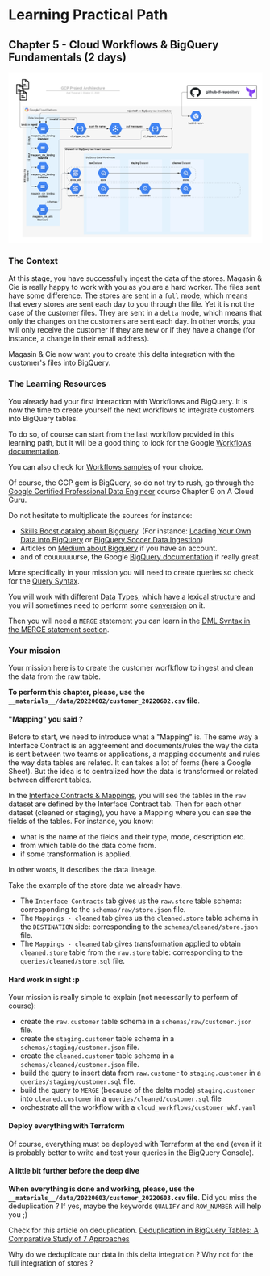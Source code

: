 # Learning Practical Path 

## Chapter 5 - Cloud Workflows & BigQuery Fundamentals (2 days)

![Your mission architecture](img/architecture_wkf.png)

### The Context

At this stage, you have successfully ingest the data of the stores. Magasin & Cie is really happy to work with you as you are a hard worker. 
The files sent have some difference. The stores are sent in a `full` mode, which means that every stores are sent each day to you through the file.
Yet it is not the case of the customer files. They are sent in a `delta` mode, which means that only the changes on the customers are sent each day. In other words, you will only receive the customer if they are new or if they have a change (for instance, a change in their email address).

Magasin & Cie now want you to create this delta integration with the customer's files into BigQuery. 

### The Learning Resources

You already had your first interaction with Workflows and BigQuery. It is now the time to create yourself the next workflows to integrate customers into BigQuery tables. 

To do so, of course can start from the last workflow provided in this learning path, but it will be a good thing to look for the Google [Workflows documentation](https://cloud.google.com/workflows).

You can also check for [Workflows samples](https://cloud.google.com/workflows/docs/samples) of your choice.

Of course, the GCP gem is BigQuery, so do not try to rush, go through the [Google Certified Professional Data Engineer](https://learn.acloud.guru/course/gcp-certified-professional-data-engineer/overview) course Chapter 9 on A Cloud Guru. 

Do not hesitate to multiplicate the sources for instance:
- [Skills Boost catalog about Bigquery](https://www.cloudskillsboost.google/catalog?keywords=BigQuery). (For instance:
[Loading Your Own Data into BigQuery](https://www.cloudskillsboost.google/focuses/17816) or [BigQuery Soccer Data Ingestion](https://www.cloudskillsboost.google/focuses/23114))
- Articles on [Medium about Bigquery](https://medium.com/search?q=bigquery) if you have an account.
- and of couuuuuurse, the Google [BigQuery documentation](https://cloud.google.com/bigquery) if really great.

More specifically in your mission you will need to create queries so check for the [Query Syntax](https://cloud.google.com/bigquery/docs/reference/standard-sql/query-syntax). 

You will work with different [Data Types](https://cloud.google.com/bigquery/docs/reference/standard-sql/data-types), which have a [lexical structure](https://cloud.google.com/bigquery/docs/reference/standard-sql/lexical) and you will sometimes need to perform some [conversion](https://cloud.google.com/bigquery/docs/reference/standard-sql/conversion_rules) on it. 


Then you will need a `MERGE` statement you can learn in the [DML Syntax in the MERGE statement section](https://cloud.google.com/bigquery/docs/reference/standard-sql/dml-syntax#merge_statement).

### Your mission

Your mission here is to create the customer worfkflow to ingest and clean the data from the raw table. 

**To perform this chapter, please, use the `__materials__/data/20220602/customer_20220602.csv` file**.

#### "Mapping" you said ?

Before to start, we need to introduce what a "Mapping" is.
The same way a Interface Contract is an aggreement and documents/rules the way the data is sent between two teams or applications, a mapping documents and rules the way data tables are related. It can takes a lot of forms (here a Google Sheet). But the idea is to centralized how the data is transformed or related between different tables. 

In the [Interface Contracts & Mappings](https://docs.google.com/spreadsheets/d/1zjTwMemC_Qvyq7Xg9YABHeRZzoA9SBGV9J7-MBlJAIo/edit?usp=sharing), you will see the tables in the `raw` dataset are defined by the Interface Contract tab. Then for each other dataset (cleaned or staging), you have a Mapping where you can see the fields of the tables. For instance, you know:
- what is the name of the fields and their type, mode, description etc.
- from which table do the data come from.
- if some transformation is applied.

In other words, it describes the data lineage.

Take the example of the store data we already have. 
- The `Interface Contracts` tab gives us the `raw.store` table schema: corresponding to the `schemas/raw/store.json` file.
- The `Mappings - cleaned` tab gives us the `cleaned.store` table schema in the `DESTINATION` side: corresponding to the `schemas/cleaned/store.json` file.
- The `Mappings - cleaned` tab gives transformation applied to obtain `cleaned.store` table from the `raw.store` table: corresponding to the `queries/cleaned/store.sql` file.

#### Hard work in sight :p

Your mission is really simple to explain (not necessarily to perform of course):
- create the `raw.customer` table schema in a `schemas/raw/customer.json` file.
- create the `staging.customer` table schema in a `schemas/staging/customer.json` file.
- create the `cleaned.customer` table schema in a `schemas/cleaned/customer.json` file.
- build the query to insert data from `raw.customer` to `staging.customer` in a `queries/staging/customer.sql` file.
- build the query to `MERGE` (because of the delta mode) `staging.customer` into `cleaned.customer` in a `queries/cleaned/customer.sql` file 
- orchestrate all the workflow with a `cloud_workflows/customer_wkf.yaml`

#### Deploy everything with Terraform

Of course, everything must be deployed with Terraform at the end (even if it is probably better to write and test your queries in the BigQuery Console).

#### A little bit further before the deep dive

**When everything is done and working, please, use the `__materials__/data/20220603/customer_20220603.csv` file**.
Did you miss the deduplication ?
If yes, maybe the keywords `QUALIFY` and `ROW_NUMBER` will help you ;)

Check for this article on deduplication. 
[Deduplication in BigQuery Tables: A Comparative Study of 7 Approaches](https://medium.com/google-cloud/deduplication-in-bigquery-tables-a-comparative-study-of-7-approaches-f48966eeea2b?sk=674696a12c2a2f805ba885466773353b)

Why do we deduplicate our data in this delta integration ? Why not for the full integration of stores ?
